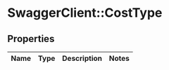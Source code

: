 # SwaggerClient::CostType

## Properties
Name | Type | Description | Notes
------------ | ------------- | ------------- | -------------


